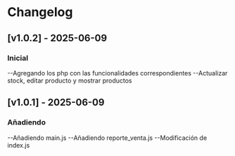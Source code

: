 # Changelog

## [v1.0.2] - 2025-06-09
### Inicial
--Agregando los php con las funcionalidades correspondientes
--Actualizar stock, editar producto y mostrar productos

## [v1.0.1] - 2025-06-09
### Añadiendo
--Añadiendo main.js
--Añadiendo reporte_venta.js
--Modificación de index.js
